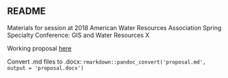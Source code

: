## README

Materials for session at 2018 American Water Resources Association Spring Specialty Conference:  GIS and Water Resources X

Working proposal [here](https://fawda123.github.io/AWRA_GIS_session/proposal)

Convert .md files to .docx: `rmarkdown::pandoc_convert('proposal.md', output = 'proposal.docx')`